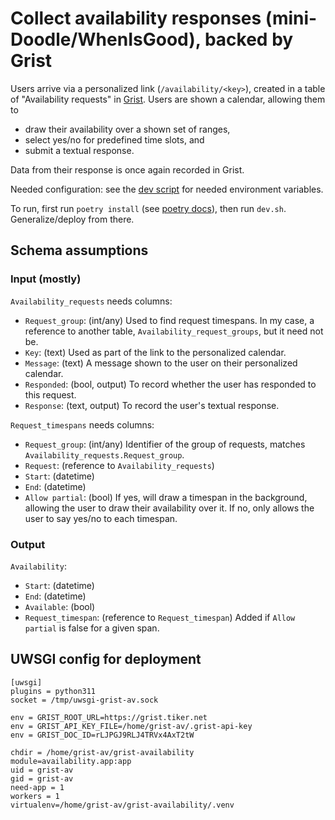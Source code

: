 # Collect availability responses (mini-Doodle/WhenIsGood), backed by Grist

Users arrive via a personalized link (`/availability/<key>`),
created in a table of "Availability requests" in
[Grist](https://github.com/gristlabs/grist-core).  Users are shown a calendar,
allowing them to

-   draw their availability over a shown set of ranges,
-   select yes/no for predefined time slots, and
-   submit a textual response.

Data from their response is once again recorded in Grist.

Needed configuration: see the [dev script](dev.sh) for needed
environment variables.

To run, first run `poetry install` (see [poetry
docs](https://python-poetry.org/docs/)), then run `dev.sh`. Generalize/deploy
from there.

## Schema assumptions

### Input (mostly)

`Availability_requests` needs columns:

-   `Request_group`: (int/any) Used to find request timespans.
    In my case, a reference to another table, `Availability_request_groups`, but
    it need not be.
-   `Key`: (text) Used as part of the link to the personalized
    calendar.
-   `Message`: (text) A message shown to the user on their
    personalized calendar.
-   `Responded`: (bool, output) To record whether the user has responded to
    this request.
-   `Response`: (text, output) To record the user\'s textual response.

`Request_timespans` needs columns:

-   `Request_group`: (int/any) Identifier of the group of requests, matches
    `Availability_requests.Request_group`.
-   `Request`: (reference to `Availability_requests`)
-   `Start`: (datetime)
-   `End`: (datetime)
-   `Allow partial`: (bool) If yes, will draw a timespan in the background,
    allowing the user to draw their availability over it. If no, only allows
    the user to say yes/no to each timespan.

### Output

`Availability`:

-   `Start`: (datetime)
-   `End`: (datetime)
-   `Available`: (bool)
-   `Request_timespan`: (reference to `Request_timespan`)
    Added if `Allow partial` is false for a given span.

## UWSGI config for deployment

```
[uwsgi]
plugins = python311
socket = /tmp/uwsgi-grist-av.sock

env = GRIST_ROOT_URL=https://grist.tiker.net
env = GRIST_API_KEY_FILE=/home/grist-av/.grist-api-key
env = GRIST_DOC_ID=rLJPGJ9RLJ4TRVx4AxT2tW

chdir = /home/grist-av/grist-availability
module=availability.app:app
uid = grist-av
gid = grist-av
need-app = 1
workers = 1
virtualenv=/home/grist-av/grist-availability/.venv
```
